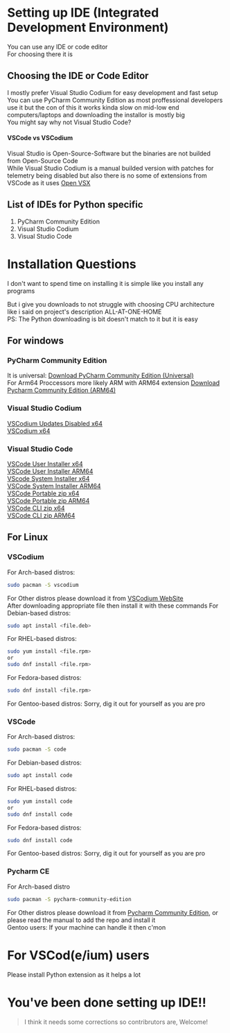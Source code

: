 # Setting up IDE (Integrated Development Environment)
You can use any IDE or code editor<br>
For choosing there it is

## Choosing the IDE or Code Editor

I mostly prefer Visual Studio Codium for easy development and fast setup<br>
You can use PyCharm Community Edition as most proffessional developers use it but the con of this it works kinda slow on mid-low end computers/laptops and downloading the installor is mostly big<br>
You might say why not Visual Studio Code?

#### VSCode vs VSCodium
Visual Studio is Open-Source-Software but the binaries are not builded from Open-Source Code<br>
While Visual Studio Codium is a manual builded version with patches for telemetry being disabled but also there is no some of extensions from VSCode as it uses [Open VSX](https://open-vsx.org/)

## List of IDEs for Python specific
1. PyCharm Community Edition
2. Visual Studio Codium
3. Visual Studio Code

# Installation Questions
I don't want to spend time on installing it is simple like you install any programs

But i give you downloads to not struggle with choosing CPU architecture like i said on project's description ALL-AT-ONE-HOME<br>
PS: The Python downloading is bit doesn't match to it but it is easy

## For windows
### PyCharm Community Edition
It is universal:
[Download PyCharm Community Edition (Universal)](https://download.jetbrains.com/python/pycharm-community-2023.3.4.exe)<br>
For Arm64 Proccessors more likely ARM with ARM64 extension
[Download Pycharm Community Edition (ARM64)](https://download.jetbrains.com/python/pycharm-community-2023.3.4-aarch64.exe)

### Visual Studio Codium
[VSCodium Updates Disabled x64](https://github.com/VSCodium/vscodium/releases/download/1.87.1.24068/VSCodium-x64-updates-disabled-1.87.1.24068.msi)<br>
[VSCodium x64](https://github.com/VSCodium/vscodium/releases/download/1.87.1.24068/VSCodium-x64-1.87.1.24068.msi)<br>

### Visual Studio Code
[VSCode User Installer x64](https://code.visualstudio.com/docs/?dv=win64user)<br>
[VSCode User Installer ARM64](https://code.visualstudio.com/docs/?dv=win32arm64user)<br>
[VScode System Installer x64](https://code.visualstudio.com/docs/?dv=win64)<br>
[VSCode System Installer ARM64](https://code.visualstudio.com/docs/?dv=win32arm64)<br>
[VSCode Portable zip x64](https://code.visualstudio.com/docs/?dv=winzip)<br>
[VSCode Portable zip ARM64](https://code.visualstudio.com/docs/?dv=win32arm64zip)<br>
[VSCode CLI zip x64](https://code.visualstudio.com/docs/?dv=winzip)<br>
[VSCode CLI zip ARM64](https://code.visualstudio.com/docs/?dv=win32arm64zip)<br>
## For Linux

### VSCodium
For Arch-based distros:
```bash
sudo pacman -S vscodium
```
For Other distros please download it from [VSCodium WebSite](https://vscodium.com)<br>
After downloading appropriate file then install it with these commands
For Debian-based distros:
```bash
sudo apt install <file.deb>
```
For RHEL-based distros:
```bash
sudo yum install <file.rpm>
or
sudo dnf install <file.rpm>
```
For Fedora-based distros:
```bash
sudo dnf install <file.rpm>
```
For Gentoo-based distros:
Sorry, dig it out for yourself as you are pro

### VSCode
For Arch-based distros:
```bash
sudo pacman -S code
```
For Debian-based distros:
```bash
sudo apt install code
```
For RHEL-based distros:
```bash
sudo yum install code
or
sudo dnf install code
```
For Fedora-based distros:
```bash
sudo dnf install code
```
For Gentoo-based distros:
Sorry, dig it out for yourself as you are pro

### Pycharm CE
For Arch-based distro
```bash
sudo pacman -S pycharm-community-edition
```
For Other distros please download it from [Pycharm Community Edition](https://www.jetbrains.com/pycharm/download/?section=linux), or please read the manual to add the repo and install it<br>
Gentoo users:
If your machine can handle it then c'mon

# For VSCod(e/ium) users
Please install Python extension as it helps a lot

# You've been done setting up IDE!!
> I think it needs some corrections so contribrutors are, Welcome!
